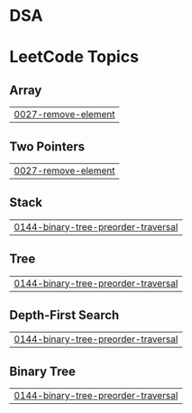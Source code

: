 # DSA
<!---LeetCode Topics Start-->
# LeetCode Topics
## Array
|  |
| ------- |
| [0027-remove-element](https://github.com/SaurabhSushant/DSA/tree/master/0027-remove-element) |
## Two Pointers
|  |
| ------- |
| [0027-remove-element](https://github.com/SaurabhSushant/DSA/tree/master/0027-remove-element) |
## Stack
|  |
| ------- |
| [0144-binary-tree-preorder-traversal](https://github.com/SaurabhSushant/DSA/tree/master/0144-binary-tree-preorder-traversal) |
## Tree
|  |
| ------- |
| [0144-binary-tree-preorder-traversal](https://github.com/SaurabhSushant/DSA/tree/master/0144-binary-tree-preorder-traversal) |
## Depth-First Search
|  |
| ------- |
| [0144-binary-tree-preorder-traversal](https://github.com/SaurabhSushant/DSA/tree/master/0144-binary-tree-preorder-traversal) |
## Binary Tree
|  |
| ------- |
| [0144-binary-tree-preorder-traversal](https://github.com/SaurabhSushant/DSA/tree/master/0144-binary-tree-preorder-traversal) |
<!---LeetCode Topics End-->